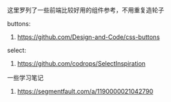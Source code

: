 这里罗列了一些前端比较好用的组件参考，不用重复造轮子

buttons:
1. https://github.com/Design-and-Code/css-buttons

select:
1. https://github.com/codrops/SelectInspiration

一些学习笔记
1. https://segmentfault.com/a/1190000021042790